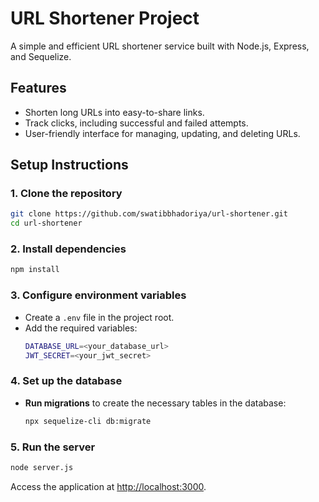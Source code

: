 # URL Shortener Project

A simple and efficient URL shortener service built with Node.js, Express, and Sequelize.

## Features
- Shorten long URLs into easy-to-share links.
- Track clicks, including successful and failed attempts.
- User-friendly interface for managing, updating, and deleting URLs.

## Setup Instructions

### 1. Clone the repository
   ```bash
   git clone https://github.com/swatibbhadoriya/url-shortener.git
   cd url-shortener
   ```

### 2. Install dependencies
   ```bash
   npm install
   ```

### 3. Configure environment variables
   - Create a `.env` file in the project root.
   - Add the required variables:
     ```bash
     DATABASE_URL=<your_database_url>
     JWT_SECRET=<your_jwt_secret>
     ```

### 4. Set up the database
   - **Run migrations** to create the necessary tables in the database:
     ```bash
     npx sequelize-cli db:migrate
     ```

### 5. Run the server
   ```bash
   node server.js
   ```
   Access the application at [http://localhost:3000](http://localhost:3000).

